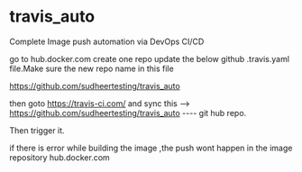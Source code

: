 # travis_auto

Complete Image push automation via DevOps CI/CD

go to hub.docker.com create one repo
 update the below github .travis.yaml file.Make sure the new repo name in this file
 
https://github.com/sudheertesting/travis_auto

then goto https://travis-ci.com/ and sync this --> https://github.com/sudheertesting/travis_auto    ---- git hub repo.

Then trigger it.

if there is error while building the image ,the push wont happen in the image repository hub.docker.com

